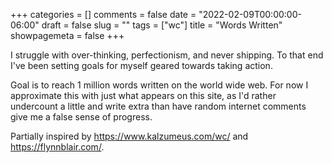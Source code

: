 
+++
categories = []
comments = false
date = "2022-02-09T00:00:00-06:00"
draft = false
slug = ""
tags = ["wc"]
title = "Words Written"
showpagemeta = false
+++

I struggle with over-thinking, perfectionism, and never shipping. To that end I've been setting goals for myself geared towards taking action.

Goal is to reach 1 million words written on the world wide web. For now I approximate this with just what appears on this site, as I'd rather undercount a little and write extra than have random internet comments give me a false sense of progress.

Partially inspired by https://www.kalzumeus.com/wc/ and https://flynnblair.com/.
